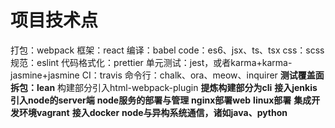 # 项目技术点

打包：webpack
框架：react
编译：babel
code：es6、jsx、ts、tsx
css：scss
规范：eslint
代码格式化：prettier
单元测试：jest，或者karma+karma-jasmine+jasmine
CI：travis
命令行：chalk、ora、meow、inquirer
**测试覆盖面**
**拆包：lean**
构建部分引入html-webpack-plugin
**提炼构建部分为cli**
**接入jenkis**
**引入node的server端**
**node服务的部署与管理**
**nginx部署web**
**linux部署**
**集成开发环境vagrant**
**接入docker**
**node与异构系统通信，诸如java、python**




